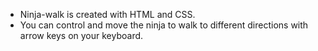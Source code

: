 - Ninja-walk is created with HTML and CSS.
- You can control and move the ninja to walk to different directions with arrow keys on your keyboard.